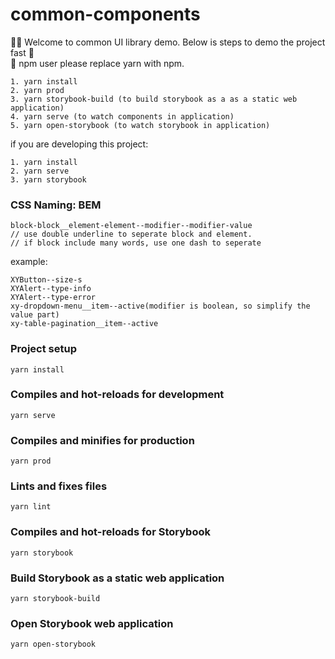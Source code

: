 # common-components
  ✋🏼 Welcome to common UI library demo. Below is steps to demo the project fast 🎉 <br>
  🥺 npm user please replace yarn with npm.
  ```
  1. yarn install
  2. yarn prod
  3. yarn storybook-build (to build storybook as a as a static web application)
  4. yarn serve (to watch components in application)
  5. yarn open-storybook (to watch storybook in application)
  ```
if you are developing this project:
  ```
  1. yarn install
  2. yarn serve
  3. yarn storybook
  ```

### CSS Naming: BEM

```
block-block__element-element--modifier--modifier-value
// use double underline to seperate block and element.
// if block include many words, use one dash to seperate
```
example:
```
XYButton--size-s
XYAlert--type-info
XYAlert--type-error
xy-dropdown-menu__item--active(modifier is boolean, so simplify the value part)
xy-table-pagination__item--active
```


### Project setup
```
yarn install
```

### Compiles and hot-reloads for development
```
yarn serve
```

### Compiles and minifies for production
```
yarn prod
```

### Lints and fixes files
```
yarn lint
```

### Compiles and hot-reloads for Storybook
```
yarn storybook
```

### Build Storybook as a static web application
```
yarn storybook-build
```

### Open Storybook web application
```
yarn open-storybook
```
